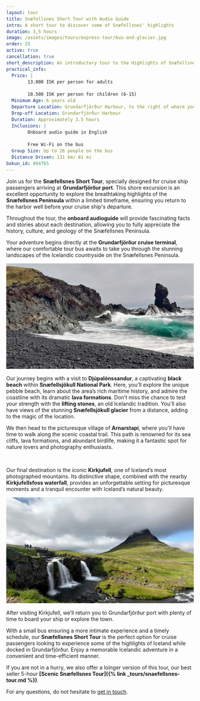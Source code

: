 ```yaml
---
layout: tour
title: Snæfellsnes Short Tour with Audio Guide
intro: A short tour to discover some of Snæfellsnes' highlights
duration: 3,5 hours
image: /assets/images/tours/express-tour/bus-and-glacier.jpg
order: 25
active: true
cancellation: true
short_description: An introductory tour to the Highlights of Snæfellsnes
practical_info:
  Price: |
        13.000 ISK per person for adults

        10.500 ISK per person for children (6-15)
  Minimum Age: 6 years old
  Departure Location: Grundarfjörður Harbour, to the right of where you disembark from your ship/tender
  Drop-off Location: Grundarfjörður Harbour
  Duration: Approximately 3.5 hours
  Inclusions: |
        Onboard audio guide in English
        
        Free Wi-Fi on the bus
  Group Size: Up to 26 people on the bus
  Distance Driven: 131 km/ 81 mi
bokun_id: 894765
---
```


Join us for the **Snæfellsnes Short Tour**, specially designed for cruise ship passengers arriving at **Grundarfjörður port**. This shore excursion is an excellent opportunity to explore the breathtaking highlights of the **Snæfellsnes Peninsula** within a limited timeframe, ensuring you return to the harbor well before your cruise ship's departure.

Throughout the tour, the **onboard audioguide** will provide fascinating facts and stories about each destination, allowing you to fully appreciate the history, culture, and geology of the Snæfellsnes Peninsula.

Your adventure begins directly at the **Grundarfjörður cruise terminal**, where our comfortable tour bus awaits to take you through the stunning landscapes of the Icelandic countryside on the Snæfellsnes Peninsula.

<span class="image fit"><img src="/assets/images/tours/express-tour/djupalonssandur-beach.jpg" alt="" /></span>

Our journey begins with a visit to **Djúpalónssandur**, a captivating **black beach** within **Snæfellsjökull National Park**. Here, you'll explore the unique pebble beach, learn about the area’s rich maritime history, and admire the coastline with its dramatic **lava formations**. Don’t miss the chance to test your strength with the **lifting stones**, an old Icelandic tradition. You'll also have views of the stunning **Snæfellsjökull glacier** from a distance, adding to the magic of the location.

We then head to the picturesque village of **Arnarstapi**, where you'll have time to walk along the scenic coastal trail. This path is renowned for its sea cliffs, lava formations, and abundant birdlife, making it a fantastic spot for nature lovers and photography enthusiasts.

<span class="image fit"><img src="/assets/images/tours/express-tour/arnarstapi-arch.jpg" alt="" /></span>

Our final destination is the iconic **Kirkjufell**, one of Iceland’s most photographed mountains. Its distinctive shape, combined with the nearby **Kirkjufellsfoss waterfall**, provides an unforgettable setting for picturesque moments and a tranquil encounter with Iceland’s natural beauty.

<span class="image fit"><img src="/assets/images/tours/express-tour/kirkjufell-express.jpg" alt="" /></span>

After visiting Kirkjufell, we’ll return you to Grundarfjörður port with plenty of time to board your ship or explore the town.

With a small bus ensuring a more intimate experience and a timely schedule, our **Snæfellsnes Short Tour** is the perfect option for cruise passengers looking to experience some of the highlights of Iceland while docked in Grundarfjörður. Enjoy a memorable Icelandic adventure in a convenient and time-efficient manner.

If you are not in a hurry, we also offer a loinger version of this tour, our best seller 5-hour **[Scenic Snæfellsnes Tour]({% link _tours/snaefellsnes-tour.md %})**. 

For any questions, do not hesitate to [get in touch](https://rutuferdir.is/#contact). 